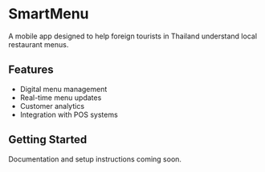 # SmartMenu

A mobile app designed to help foreign tourists in Thailand understand local restaurant menus.

## Features

- Digital menu management
- Real-time menu updates
- Customer analytics
- Integration with POS systems

## Getting Started

Documentation and setup instructions coming soon. 